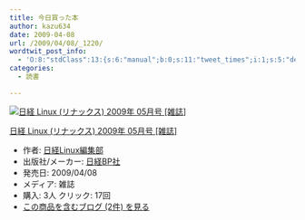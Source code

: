 ```yaml
---
title: 今日買った本
author: kazu634
date: 2009-04-08
url: /2009/04/08/_1220/
wordtwit_post_info:
  - 'O:8:"stdClass":13:{s:6:"manual";b:0;s:11:"tweet_times";i:1;s:5:"delay";i:0;s:7:"enabled";i:1;s:10:"separation";s:2:"60";s:7:"version";s:3:"3.7";s:14:"tweet_template";b:0;s:6:"status";i:2;s:6:"result";a:0:{}s:13:"tweet_counter";i:2;s:13:"tweet_log_ids";a:1:{i:0;i:4547;}s:9:"hash_tags";a:0:{}s:8:"accounts";a:1:{i:0;s:7:"kazu634";}}'
categories:
  - 読書

---
```

<div class="section">
<div class="hatena-asin-detail">
<a href="http://www.amazon.co.jp/dp/B00203X31I/?tag=hatena_st1-22&ascsubtag=d-7ibv" onclick="__gaTracker('send', 'event', 'outbound-article', 'http://www.amazon.co.jp/dp/B00203X31I/?tag=hatena_st1-22&ascsubtag=d-7ibv', '');"><img src="https://images-na.ssl-images-amazon.com/images/I/51zOdytFqqL._SL160_.jpg" class="hatena-asin-detail-image" alt="日経 Linux (リナックス) 2009年 05月号 [雑誌]" title="日経 Linux (リナックス) 2009年 05月号 [雑誌]" /></a></p> 
    
<div class="hatena-asin-detail-info">
<p class="hatena-asin-detail-title">
<a href="http://www.amazon.co.jp/dp/B00203X31I/?tag=hatena_st1-22&ascsubtag=d-7ibv" onclick="__gaTracker('send', 'event', 'outbound-article', 'http://www.amazon.co.jp/dp/B00203X31I/?tag=hatena_st1-22&ascsubtag=d-7ibv', '日経 Linux (リナックス) 2009年 05月号 [雑誌]');">日経 Linux (リナックス) 2009年 05月号 [雑誌]</a>
</p>
      
<ul>
<li>
<span class="hatena-asin-detail-label">作者:</span> <a href="http://d.hatena.ne.jp/keyword/%C6%FC%B7%D0Linux%CA%D4%BD%B8%C9%F4" onclick="__gaTracker('send', 'event', 'outbound-article', 'http://d.hatena.ne.jp/keyword/%C6%FC%B7%D0Linux%CA%D4%BD%B8%C9%F4', '日経Linux編集部');" class="keyword">日経Linux編集部</a>
</li>
<li>
<span class="hatena-asin-detail-label">出版社/メーカー:</span> <a href="http://d.hatena.ne.jp/keyword/%C6%FC%B7%D0BP%BC%D2" onclick="__gaTracker('send', 'event', 'outbound-article', 'http://d.hatena.ne.jp/keyword/%C6%FC%B7%D0BP%BC%D2', '日経BP社');" class="keyword">日経BP社</a>
</li>
<li>
<span class="hatena-asin-detail-label">発売日:</span> 2009/04/08
</li>
<li>
<span class="hatena-asin-detail-label">メディア:</span> 雑誌
</li>
<li>
<span class="hatena-asin-detail-label">購入</span>: 3人 <span class="hatena-asin-detail-label">クリック</span>: 17回
</li>
<li>
<a href="http://d.hatena.ne.jp/asin/B00203X31I" onclick="__gaTracker('send', 'event', 'outbound-article', 'http://d.hatena.ne.jp/asin/B00203X31I', 'この商品を含むブログ (2件) を見る');" target="_blank">この商品を含むブログ (2件) を見る</a>
</li>
</ul>
</div>
    
<div class="hatena-asin-detail-foot">
</div>
</div>
</div>
